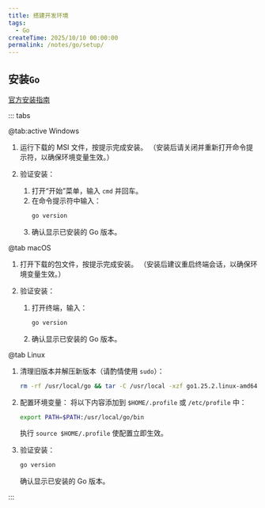 ```yaml
---
title: 搭建开发环境
tags:
  - Go
createTime: 2025/10/10 00:00:00
permalink: /notes/go/setup/
---
```


## 安装`Go`

[官方安装指南](https://go.dev/doc/install)

::: tabs

@tab:active Windows

1.  运行下载的 MSI 文件，按提示完成安装。
    （安装后请关闭并重新打开命令提示符，以确保环境变量生效。）

2.  验证安装：
    1.  打开“开始”菜单，输入 `cmd` 并回车。
    2.  在命令提示符中输入：
        ```PowerShell
        go version
        ```
    3.  确认显示已安装的 Go 版本。

@tab macOS

1.  打开下载的包文件，按提示完成安装。
    （安装后建议重启终端会话，以确保环境变量生效。）

2.  验证安装：
    1.  打开终端，输入：
        ```PowerShell
        go version
        ```
    2.  确认显示已安装的 Go 版本。

@tab Linux

1.  清理旧版本并解压新版本（请酌情使用 `sudo`）：
    ```bash
    rm -rf /usr/local/go && tar -C /usr/local -xzf go1.25.2.linux-amd64.tar.gz
    ```

2.  配置环境变量：
    将以下内容添加到 `$HOME/.profile` 或 `/etc/profile` 中：
    ```bash
    export PATH=$PATH:/usr/local/go/bin
    ```
    执行 `source $HOME/.profile` 使配置立即生效。

3.  验证安装：
    ```bash
    go version
    ```
    确认显示已安装的 Go 版本。

:::
